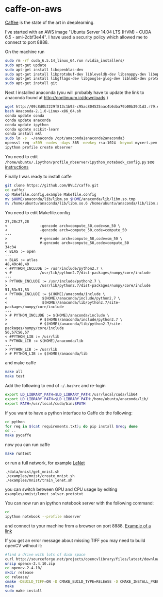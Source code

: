 caffe-on-aws
============
[Caffee](http://caffe.berkeleyvision.org/) is the state of the art in deeplearning.


I've started with an AWS image "Ubuntu Server 14.04 LTS (HVM) - CUDA 6.5 - ami-2cbf3e44".
I have used a security policy which allowed me to connect to port 8888.

On the machine run
```bash
sudo rm -rf cuda_6.5.14_linux_64.run nvidia_installers/
sudo apt-get update
sudo apt-get install libopenblas-dev
sudo apt-get install libprotobuf-dev libleveldb-dev libsnappy-dev libopencv-dev libboost-all-dev libhdf5-serial-dev
sudo apt-get install libgflags-dev libgoogle-glog-dev liblmdb-dev protobuf-compiler
sudo apt-get install git
```

Next I installed anaconda (you will probably have to update the link to anaconda found at http://continuum.io/downloads )
```bash
wget http://09c8d0b2229f813c1b93-c95ac804525aac4b6dba79b00b39d1d3.r79.cf1.rackcdn.com/Anaconda-2.1.0-Linux-x86_64.sh
bash Anaconda-2.1.0-Linux-x86_64.sh
conda update conda
conda update anaconda
conda update ipython
conda update scikit-learn
conda install mkl
sudo ln -s  ~/anaconda /opt/anaconda1anaconda2anaconda3
openssl req -x509 -nodes -days 365 -newkey rsa:1024 -keyout mycert.pem -out mycert.pem
ipython profile create nbserver
```
You need to edit `/home/ubuntu/.ipython/profile_nbserver/ipython_notebook_config.py`
see [instructions](http://ipython.org/ipython-doc/1/interactive/public_server.html.)

Finally I was ready to install caffe
```bash
git clone https://github.com/BVLC/caffe.git
cd caffe/
cp Makefile.config.example Makefile.config
mv $HOME/anaconda/lib/libm.so $HOME/anaconda/lib/libm.so.tmp
mv /home/ubuntu/anaconda/lib/libm.so.6 /home/ubuntu/anaconda/lib/libm.so.6.tmp
```
You need to edit Makefile.config
```
27,28c27,28
<               -gencode arch=compute_50,code=sm_50 \
<               -gencode arch=compute_50,code=compute_50
---
>               #-gencode arch=compute_50,code=sm_50 \
>               #-gencode arch=compute_50,code=compute_50
34c34
< BLAS := open
---
> BLAS := atlas
48,49c48,49
< #PYTHON_INCLUDE := /usr/include/python2.7 \
< #             /usr/lib/python2.7/dist-packages/numpy/core/include
---
> PYTHON_INCLUDE := /usr/include/python2.7 \
>               /usr/lib/python2.7/dist-packages/numpy/core/include
51,53c51,53
< PYTHON_INCLUDE := $(HOME)/anaconda/include \
<                $(HOME)/anaconda/include/python2.7 \
<                $(HOME)/anaconda/lib/python2.7/site-packages/numpy/core/include
---
> # PYTHON_INCLUDE := $(HOME)/anaconda/include \
>               # $(HOME)/anaconda/include/python2.7 \
>               # $(HOME)/anaconda/lib/python2.7/site-packages/numpy/core/include
56,57c56,57
< #PYTHON_LIB := /usr/lib
< PYTHON_LIB := $(HOME)/anaconda/lib
---
> PYTHON_LIB := /usr/lib
> # PYTHON_LIB := $(HOME)/anaconda/lib
```
and make caffe
```bash
make all
make test
```
Add the following to end of `~/.bashrc` and re-login
```bash
export LD_LIBRARY_PATH=$LD_LIBRARY_PATH:/usr/local/cuda/lib64
export LD_LIBRARY_PATH=$LD_LIBRARY_PATH:/home/ubuntu/anaconda/lib/
export PATH=/usr/local/cuda/bin:$PATH
```
If you want to have a python interface to Caffe do the following:
```bash
cd python
for req in $(cat requirements.txt); do pip install $req; done
cd ..
make pycaffe
```
now you can run caffe
```bash
make runtest
```
or run a full network, for example [LeNet](http://caffe.berkeleyvision.org/gathered/examples/mnist.html)
```
./data/mnist/get_mnist.sh
./examples/mnist/create_mnist.sh
./examples/mnist/train_lenet.sh
```
you can switch between GPU and CPU usage by editing `examples/mnist/lenet_solver.prototxt`


You can now run an ipython notebook server with the following command:
```bash
cd
ipython notebook --profile nbserver
```
and connect to your machine from a browser on port 8888. [Example of a link](https://ec2-54-197-210-161.compute-1.amazonaws.com:8888/notebooks/caffe/examples/hdf5_classification.ipynb)

If you get an error message about missing TIFF you may need to build openCV without it:
```bash
#find a drive with lots of disk space
curl http://sourceforge.net/projects/opencvlibrary/files/latest/download >opencv-2.4.10.zip
unzip opencv-2.4.10.zip
cd opencv-2.4.10/
mkdir release
cd release/
cmake -DBUILD_TIFF=ON -D CMAKE_BUILD_TYPE=RELEASE -D CMAKE_INSTALL_PREFIX=/usr/local ..
make
sudo make install
```

